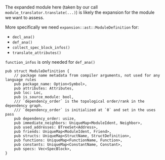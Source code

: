 The expanded module here (taken by our call `module_translator.translate(...)`) is likely the expansion for the module we want to assess.

More specifically we need `expansion::ast::ModuleDefinition` for:
- `decl_ana()`
- `def_ana()`
- `collect_spec_block_infos()`
- `translate_attributes()`

`function_infos` is only needed for `def_ana()`

```
pub struct ModuleDefinition {
	// package name metadata from compiler arguments, not used for any language rules
	pub package_name: Option<Symbol>,
	pub attributes: Attributes,
	pub loc: Loc,
	pub is_source_module: bool,
	/// `dependency_order` is the topological order/rank in the dependency graph.
	/// `dependency_order` is initialized at `0` and set in the uses pass
	pub dependency_order: usize,
	pub immediate_neighbors: UniqueMap<ModuleIdent, Neighbor>,
	pub used_addresses: BTreeSet<Address>,
	pub friends: UniqueMap<ModuleIdent, Friend>,
	pub structs: UniqueMap<StructName, StructDefinition>,
	pub functions: UniqueMap<FunctionName, Function>,
	pub constants: UniqueMap<ConstantName, Constant>,
	pub specs: Vec<SpecBlock>,
}
```